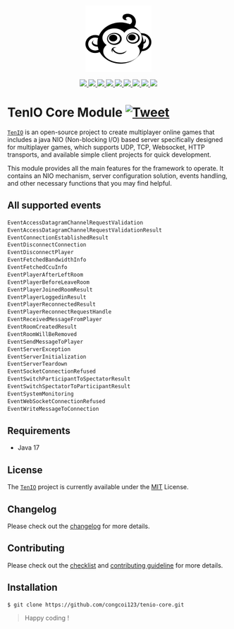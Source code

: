 <p align="center">
    <a href="#">
        <img src="https://github.com/congcoi123/tenio/blob/master/assets/tenio-github-logo.png">
    </a>
</p>
<p align="center">
    <a href="https://mvnrepository.com/artifact/io.github.congcoi123/tenio-core">
        <img src="https://img.shields.io/maven-central/v/io.github.congcoi123/tenio-core.svg">
    </a>
    <a href="https://javadoc.io/doc/io.github.congcoi123/tenio-core">
        <img src="https://javadoc.io/badge2/io.github.congcoi123/tenio-core/javadoc.svg">
    </a>
    <a href="LICENSE">
        <img src="https://img.shields.io/badge/license-MIT-blue.svg">
    </a>
    <a href="https://github.com/congcoi123/tenio-core/actions">
        <img src="https://github.com/congcoi123/tenio-core/actions/workflows/maven.yml/badge.svg">
    </a>    
    <a href="https://coveralls.io/github/congcoi123/tenio-core">
        <img src="https://coveralls.io/repos/github/congcoi123/tenio-core/badge.svg?branch=master">
    </a>
    <a href="#">
        <img src="https://img.shields.io/github/last-commit/congcoi123/tenio-core">
    </a>
    <a href="https://github.com/congcoi123/tenio-core/issues">
        <img src="https://img.shields.io/github/issues/congcoi123/tenio-core">
    </a>
    <a href="CONTRIBUTING.md">
        <img src="https://img.shields.io/badge/PRs-welcome-brightgreen.svg">
    </a>
    <a href="https://discord.gg/MGCxEwUR">
        <img src="https://img.shields.io/discord/1146091189456613407?logo=discord&logoColor=white">
    </a>
</p>

# TenIO Core Module [![Tweet](https://img.shields.io/twitter/url/http/shields.io.svg?style=social)](https://twitter.com/intent/tweet?text=TenIO%20is%20a%20java%20NIO%20based%20server%20specifically%20designed%20for%20multiplayer%20games.%0D%0A&url=https://github.com/congcoi123/tenio%0D%0A&hashtags=tenio,java,gameserver,multiplayer,nio,netty,jetty,msgpack,cocos2dx,unity,libgdx,phaserjs%0D%0A&via=congcoi123)
[`TenIO`](https://github.com/congcoi123/tenio) is an open-source project to create multiplayer online games that includes a java NIO (Non-blocking I/O) 
based server specifically designed for multiplayer games, which supports UDP, TCP, Websocket, HTTP transports, and available simple client projects for quick development.

This module provides all the main features for the framework to operate. It contains an NIO mechanism, server configuration solution, events handling, and other necessary functions that you may find helpful.

## All supported events
```txt
EventAccessDatagramChannelRequestValidation
EventAccessDatagramChannelRequestValidationResult
EventConnectionEstablishedResult
EventDisconnectConnection
EventDisconnectPlayer
EventFetchedBandwidthInfo
EventFetchedCcuInfo
EventPlayerAfterLeftRoom
EventPlayerBeforeLeaveRoom
EventPlayerJoinedRoomResult
EventPlayerLoggedinResult
EventPlayerReconnectedResult
EventPlayerReconnectRequestHandle
EventReceivedMessageFromPlayer
EventRoomCreatedResult
EventRoomWillBeRemoved
EventSendMessageToPlayer
EventServerException
EventServerInitialization
EventServerTeardown
EventSocketConnectionRefused
EventSwitchParticipantToSpectatorResult
EventSwitchSpectatorToParticipantResult
EventSystemMonitoring
EventWebSocketConnectionRefused
EventWriteMessageToConnection
```

## Requirements
- Java 17

## License
The [`TenIO`](https://github.com/congcoi123/tenio) project is currently available under the [MIT](LICENSE) License.

## Changelog
Please check out the [changelog](CHANGELOG.md) for more details.

## Contributing
Please check out the [checklist](CHECKLIST.md) and [contributing guideline](CONTRIBUTING.md) for more details.

## Installation
```sh
$ git clone https://github.com/congcoi123/tenio-core.git
```

> Happy coding !
